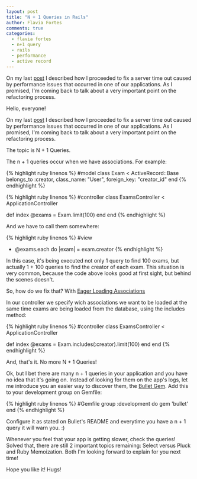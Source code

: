 ```yaml
---
layout: post
title: "N + 1 Queries in Rails"
author: Flavia Fortes
comments: true
categories:
  - flavia fortes
  - n+1 query
  - rails
  - performance
  - active record
---
```


On my last [post](http://helabs.com.br/blog/2013/12/18/performance-protips/) I described how I proceeded to fix a server time out caused by performance issues that occurred in one of our applications. As I promised, I'm coming back to talk about a very important point on the refactoring process.

<!--more-->

Hello, everyone!

On my last [post](http://helabs.com.br/blog/2013/12/18/performance-protips/) I described how I proceeded to fix a server time out caused by performance issues that occurred in one of our applications. As I promised, I'm coming back to talk about a very important point on the refactoring process.

The topic is N + 1 Queries.

The n + 1 queries occur when we have associations. For example:

{% highlight ruby linenos %}
#model
class Exam < ActiveRecord::Base
  belongs_to :creator, class_name: "User",
                  foreign_key: "creator_id"
end
{% endhighlight %}

{% highlight ruby linenos %}
#controller
class ExamsController < ApplicationController

  def index
    @exams = Exam.limit(100)
  end
end
{% endhighlight %}

And we have to call them somewhere:

{% highlight ruby linenos %}
#view
 - @exams.each do |exam|
    = exam.creator
{% endhighlight %}

In this case, it's being executed not only 1 query to find 100 exams, but actually 1 + 100
queries to find the creator of each exam.
This situation is very common, because the code above looks good at first sight, but behind the scenes doesn't.

So, how do we fix that? With [Eager Loading Associations](http://guides.rubyonrails.org/active_record_querying.html#eager-loading-associations)

In our controller we specify wich associations we want to be loaded at the same time exams are being loaded from the database, using the includes method:

{% highlight ruby linenos %}
#controller
class ExamsController < ApplicationController

  def index
    @exams = Exam.includes(:creator).limit(100)
  end
end
{% endhighlight %}

And, that's it. No more N + 1 Queries!

Ok, but I bet there are many n + 1 queries in your application and you have no idea that it's going on. Instead of looking for them on the app's logs, let me introduce you an easier way to discover them, the [Bullet Gem](https://github.com/flyerhzm/bullet). Add this to your development group on Gemfile:

{% highlight ruby linenos %}
#Gemfile
group :development do
  gem 'bullet'
end
{% endhighlight %}

Configure it as stated on Bullet's README and everytime you have a n + 1 query it will warn you. :)

Whenever you feel that your app is getting slower, check the queries! Solved that, there are still 2 important topics remaining: Select versus Pluck and Ruby Memoization. Both I'm looking forward to explain for you next time!

Hope you like it!
Hugs!


